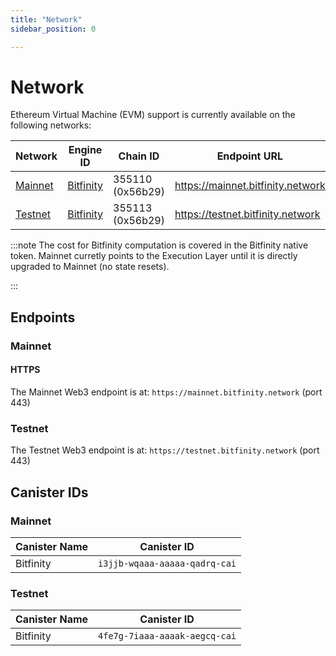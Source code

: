 ```yaml
---
title: "Network"
sidebar_position: 0

---
```


# Network

Ethereum Virtual Machine (EVM) support is currently available on the
following networks:

<div class="networks-table"></div>

| Network             | Engine ID                  | Chain ID                | Endpoint URL                 |
|---------------------|----------------------------|-------------------------|------------------------------|
| [Mainnet](#mainnet) | [Bitfinity][bitfinity@Mainnet] | 355110 (0x56b29) | <https://mainnet.bitfinity.network> |
| [Testnet](#testnet) | [Bitfinity][bitfinity@Testnet] | 355113 (0x56b29) | <https://testnet.bitfinity.network> |

:::note
The cost for Bitfinity computation is covered in the Bitfinity native token. Mainnet curretly points to the Execution Layer until it is directly upgraded to Mainnet (no state resets).

:::

## Endpoints

### Mainnet

#### HTTPS

The Mainnet Web3 endpoint is at: `https://mainnet.bitfinity.network` (port 443)

### Testnet

The Testnet Web3 endpoint is at: `https://testnet.bitfinity.network` (port 443)

[bitfinity@Mainnet]: https://bitfinity.network/

[bitfinity@Testnet]: https://bitfinity.network/

## Canister IDs

### Mainnet

| Canister Name | Canister ID |
|---------------|-------------|
| Bitfinity     | `i3jjb-wqaaa-aaaaa-qadrq-cai` |

### Testnet

| Canister Name | Canister ID |
|---------------|-------------|
| Bitfinity     | `4fe7g-7iaaa-aaaak-aegcq-cai` |
